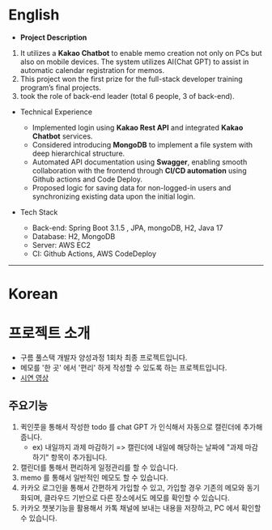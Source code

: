 # English
- **Project Description**
1. It utilizes a **Kakao Chatbot** to enable memo creation not only on PCs but also on mobile devices. The system utilizes AI(Chat GPT) to assist in automatic calendar registration for memos.
2. This project won the first prize for the full-stack developer training program’s final projects.
3. took the role of back-end leader (total 6 people, 3 of back-end).
   
 - Technical Experience
    - Implemented login using **Kakao Rest API** and integrated **Kakao Chatbot** services.
    - Considered introducing **MongoDB** to implement a file system with deep hierarchical structure.
    - Automated API documentation using **Swagger**, enabling smooth collaboration with the frontend through **CI/CD automation** using Github actions and Code Deploy.
    - Proposed logic for saving data for non-logged-in users and synchronizing existing data upon the initial login.
      
- Tech Stack
    - Back-end: Spring Boot 3.1.5 , JPA, mongoDB, H2, Java 17
    - Database: H2, MongoDB
    - Server: AWS EC2
    - CI: Github Actions, AWS CodeDeploy
 ---
 # Korean
 # 프로젝트 소개
 - 구름 풀스택 개발자 양성과정 1회차 최종 프로젝트입니다.
 - 메모를 '한 곳' 에서 '편리' 하게 작성할 수 있도록 하는 프로젝트입니다.
 - [시연 영상](https://www.youtube.com/watch?si=esyT39wzfpUsmYXV&v=NIDKg0yNWJs&feature=youtu.be)
## 주요기능
1. 퀵인풋을 통해서 작성한 todo 를 chat GPT 가 인식해서 자동으로 캘린더에 추가해줍니다.
   - ex) 내일까지 과제 마감하기 => 캘린더에 내일에 해당하는 날짜에 "과제 마감하기" 항목이 추가됩니다.
2. 캘린더를 통해서 편리하게 일정관리를 할 수 있습니다.
3. memo 를 통해서 일반적인 메모도 할 수 있습니다.
4. 카카오 로그인을 통해서 간편하게 가입할 수 있고, 가입할 경우 기존의 메모와 동기화되며, 클라우드 기반으로 다른 장소에서도 메모를 확인할 수 있습니다.
5. 카카오 챗봇기능을 활용해서 카톡 채널에 보내는 내용을 저장하고, PC 에서 확인할 수 있습니다.
